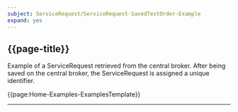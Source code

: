 ```yaml
---
subject: ServiceRequest/ServiceRequest-SavedTestOrder-Example
expand: yes
---
```



## {{page-title}}

Example of a ServiceRequest retrieved from the central broker. After being saved on the central broker, the ServiceRequest is assigned a unique identifier.


{{page:Home-Examples-ExamplesTemplate}}

---